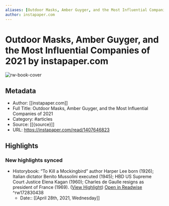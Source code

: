 ```yaml
---
aliases: [Outdoor Masks, Amber Guyger, and the Most Influential Companies of 2021, Outdoor Masks, Amber Guyger, and the Most Influential Companies of 2021]
author: instapaper.com
---
```

# Outdoor Masks, Amber Guyger, and the Most Influential Companies of 2021 by instapaper.com

![rw-book-cover](https://readwise-assets.s3.amazonaws.com/static/images/article0.00998d930354.png)

## Metadata
- Author: [[instapaper.com]]
- Full Title: Outdoor Masks, Amber Guyger, and the Most Influential Companies of 2021
- Category: #articles
- Source: [[{source}]]
- URL: https://instapaper.com/read/1407646823

## Highlights
### New highlights synced
- Historybook: “To Kill a Mockingbird” author Harper Lee born (1926); Italian dictator Benito Mussolini executed (1945); HBD US Supreme Court Justice Elena Kagan (1960); Charles de Gaulle resigns as president of France (1969). ([View Highlight](https://instapaper.com/read/1407646823/16221942)) [Open in Readwise](https://readwise.io/open/172830438) ^rw172830438
    - Date:: [[April 28th, 2021, Wednesday]]
